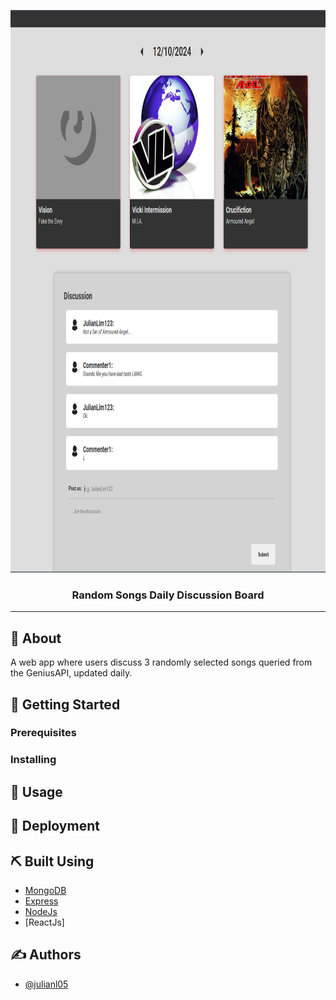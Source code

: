 <p align="center">
  <a href="" rel="noopener">
 <img width=900 height=900px src="thumbnail.png" alt="Project logo"></a>
</p>

<h3 align="center">Random Songs Daily Discussion Board</h3>

<div align="center">

</div>

---


## 🧐 About <a name = "about"></a>

A web app where users discuss 3 randomly selected songs queried from the GeniusAPI, updated daily. 

## 🏁 Getting Started <a name = "getting_started"></a>


### Prerequisites



### Installing



## 🎈 Usage <a name="usage"></a>



## 🚀 Deployment <a name = "deployment"></a>


## ⛏️ Built Using <a name = "built_using"></a>

- [MongoDB](https://www.mongodb.com/) 
- [Express](https://expressjs.com/)
- [NodeJs](https://nodejs.org/en/)
- [ReactJs]

## ✍️ Authors <a name = "authors"></a>

- [@julianl05](https://github.com/julianl05)


